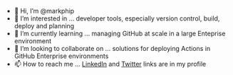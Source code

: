 - 👋 Hi, I’m @markphip
- 👀 I’m interested in ... developer tools, especially version control, build, deploy and planning
- 🌱 I’m currently learning ... managing GitHub at scale in a large Enteprise environment
- 💞️ I’m looking to collaborate on ... solutions for deploying Actions in GitHub Enterprise environments
- 📫 How to reach me ... [LinkedIn](https://www.linkedin.com/in/markphip/) and [Twitter](https://twitter.com/markphip) links are in my profile

